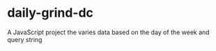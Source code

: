 # daily-grind-dc
A JavaScript project the varies data based on the day of the week and query string
